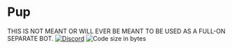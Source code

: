 # Pup
THIS IS NOT MEANT OR WILL EVER BE MEANT TO BE USED AS A FULL-ON SEPARATE BOT.
[![Discord](https://discord.com/api/guilds/811354612547190794/widget.png)](https://discordsrv.com/discord)
![Code size in bytes](https://img.shields.io/github/languages/code-size/badges/shields.svg)